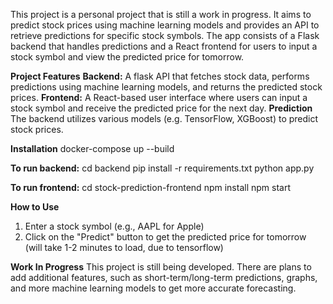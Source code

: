 This project is a personal project that is still a work in progress. It aims to predict stock prices using machine learning models and provides an API to retrieve predictions for specific stock symbols. The app consists of a Flask backend that handles predictions and a React frontend for users to input a stock symbol and view the predicted price for tomorrow.

****Project Features****
**Backend:** A flask API that fetches stock data, performs predictions using machine learning models, and returns the predicted stock prices.
**Frontend:** A React-based user interface where users can input a stock symbol and receive the predicted price for the next day.
**Prediction** The backend utilizes various models (e.g. TensorFlow, XGBoost) to predict stock prices.

****Installation****
docker-compose up --build

**To run backend:**
cd backend
pip install -r requirements.txt
python app.py

**To run frontend:**
cd stock-prediction-frontend
npm install
npm start

****How to Use****
1. Enter a stock symbol (e.g., AAPL for Apple)
2. Click on the "Predict" button to get the predicted price for tomorrow (will take 1-2 minutes to load, due to tensorflow)

**Work In Progress**
This project is still being developed. There are plans to add additional features, such as short-term/long-term predictions, graphs, and more machine learning models to get more accurate forecasting. 
